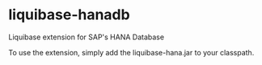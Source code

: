 liquibase-hanadb
================

Liquibase extension for SAP's HANA Database

To use the extension, simply add the liquibase-hana.jar to your classpath.
